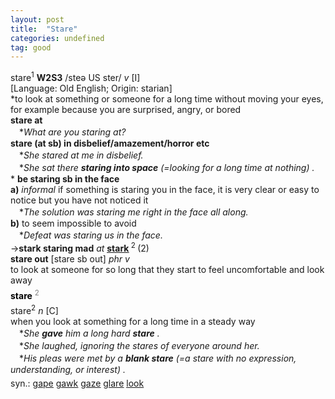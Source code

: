 ```yaml
---
layout: post
title:  "Stare"
categories: undefined
tag: good
---
```

<DIV style="MARGIN: 0px 0px 5px">stare<SUP>1</SUP> <B>W2S3</B> /steə US ster/ <I>v</I> [I] <BR>[Language: Old English; Origin: starian]<BR>*to look at something or someone for a long time without moving your eyes, for example because you are surprised, angry, or bored<BR><B>stare at</B><BR>　*<I>What are you staring at?</I><BR><B>stare (at sb) in disbelief/amazement/horror etc</B><BR>　*<I>She stared at me in disbelief.</I><BR>　*<I>She sat there <B>staring into space</B> (=looking for a long time at nothing) .</I><BR>* <B>be staring sb in the face</B><BR><B>a)</B> <I>informal</I> if something is staring you in the face, it is very clear or easy to notice but you have not noticed it<BR>　*<I>The solution was staring me right in the face all along.</I><BR><B>b)</B> to seem impossible to avoid<BR>　*<I>Defeat was staring us in the face.</I><BR>→<B>stark staring mad</B> <I>at</I> <B><A href="{{ site.baseurl }}/stark"><U>stark</U></A> </B><SUP>2 </SUP>(2)<BR><B>stare out</B> [stare sb out] <I>phr v</I><BR>to look at someone for so long that they start to feel uncomfortable and look away</DIV>
<DIV style="COLOR: #808080; MARGIN: 0px 0px 5px; LINE-HEIGHT: normal"><SPAN style="FONT-SIZE: 10.5pt; COLOR: #000000; LINE-HEIGHT: normal"><B>stare</B></SPAN> <SUP style="FONT-SIZE: 83%; LINE-HEIGHT: normal">2</SUP> </DIV>
<DIV style="MARGIN: 0px 0px 5px">stare<SUP>2</SUP> <I>n</I> [C] <BR>when you look at something for a long time in a steady way<BR>　*<I>She <B>gave</B> him a long hard <B>stare</B> .</I><BR>　*<I>She laughed, ignoring the stares of everyone around her.</I><BR>　*<I>His pleas were met by a <B>blank stare</B> (=a stare with no expression, understanding, or interest) .</I></DIV>
<DIV style="MARGIN: 0px 0px 5px">
<DIV style="MARGIN: 4px 0px">syn.: <A href="{{ site.baseurl }}/gape"><U>gape</U></A> <A href="{{ site.baseurl }}/gawk"><U>gawk</U></A> <A href="{{ site.baseurl }}/gaze"><U>gaze</U></A> <A href="{{ site.baseurl }}/glare"><U>glare</U></A> <A href="{{ site.baseurl }}/look"><U>look</U></A></DIV></DIV>
